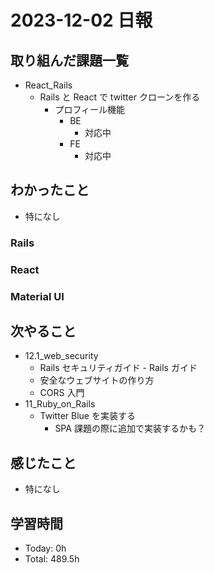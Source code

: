 # 2023-12-02 日報

## 取り組んだ課題一覧

- React_Rails
  - Rails と React で twitter クローンを作る
    - プロフィール機能
      - BE
        - 対応中
      - FE
        - 対応中

## わかったこと

- 特になし

### Rails

### React

### Material UI

## 次やること

- 12.1_web_security
  - Rails セキュリティガイド - Rails ガイド
  - 安全なウェブサイトの作り方
  - CORS 入門
- 11_Ruby_on_Rails
  - Twitter Blue を実装する
    - SPA 課題の際に追加で実装するかも？

## 感じたこと

- 特になし

## 学習時間

- Today: 0h
- Total: 489.5h
